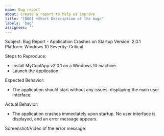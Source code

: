 ```yaml
---
name: Bug report
about: Create a report to help us improve
title: "[BUG] <Short Description of the bug>"
labels: 'bug'
assignees: ''
---
```


Subject: Bug Report - Application Crashes on Startup
Version: 2.0.1
Platform: Windows 10
Severity: Critical

Steps to Reproduce:
- Install MyCoolApp v2.0.1 on a Windows 10 machine.
- Launch the application.

Expected Behavior:
- The application should start without any issues, displaying the main user interface.

Actual Behavior:
- The application crashes immediately upon startup. No user interface is displayed, and an error message appears.

Screenshot/Video of the error message:
